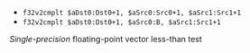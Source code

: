 * `f32v2cmplt $aDst0:Dst0+1, $aSrc0:Src0+1, $aSrc1:Src1+1`
* `f32v2cmplt $aDst0:Dst0+1, $aSrc0:B, $aSrc1:Src1+1`

*Single-precision* floating-point vector less-than test
